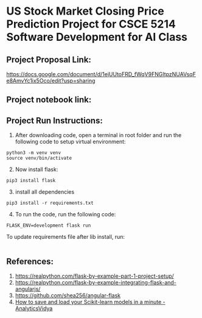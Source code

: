 # US Stock Market Closing Price Prediction Project for CSCE 5214 Software Development for AI Class


## Project Proposal Link:

https://docs.google.com/document/d/1ejUUtoFRD_fWqV9FNGItpzNUAVsqFe8AmvYc1ix5Oco/edit?usp=sharing



## Project notebook link:



## Project Run Instructions:
1. After downloading code, open a terminal in root folder and run the following code to setup virtual environment:
```
python3 -m venv venv
source venv/bin/activate
```
2. Now install flask:
```
pip3 install flask
```
3. install all dependencies
```
pip3 install -r requirements.txt
```
4. To run the code, run the following code:
```
FLASK_ENV=development flask run
```


To update requirements file after lib install, run:
```python3 -m pip freeze > requirements.txt
```




## References:
1. https://realpython.com/flask-by-example-part-1-project-setup/
2. https://realpython.com/flask-by-example-integrating-flask-and-angularjs/
3. https://github.com/shea256/angular-flask
4. [How to save and load your Scikit-learn models in a minute - AnalyticsVidya](https://medium.com/analytics-vidhya/save-and-load-your-scikit-learn-models-in-a-minute-21c91a961e9b)